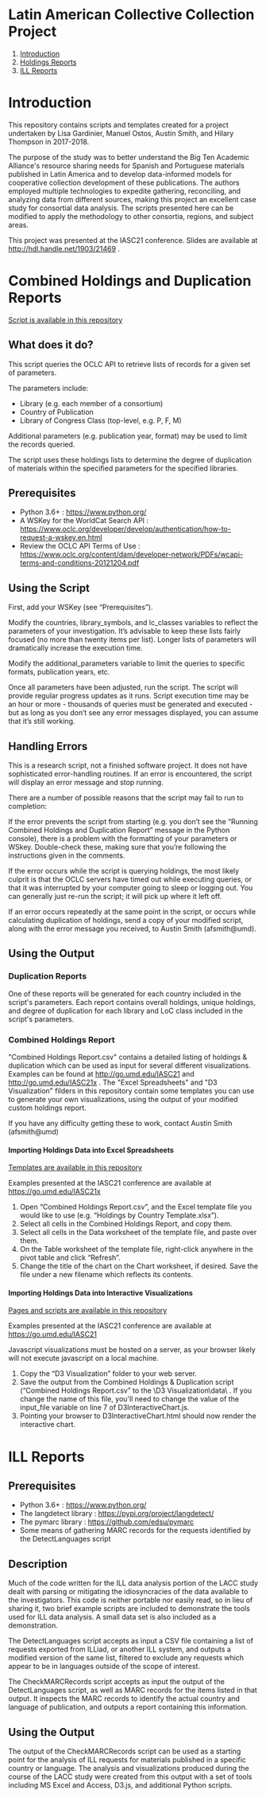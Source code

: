 # Latin American Collective Collection Project

1. [Introduction](#Introduction)
2. [Holdings Reports](#Combined-Holdings-and-Duplication-Reports)
3. [ILL Reports](#ILL-Reports)

# Introduction

This repository contains scripts and templates created for a project undertaken by Lisa Gardinier, Manuel Ostos, Austin Smith, and Hilary Thompson in 2017-2018.

The purpose of the study was to better understand the Big Ten Academic Alliance's resource sharing needs for Spanish and Portuguese materials published in Latin America and to develop data-informed models for cooperative collection development of these publications. The authors employed multiple technologies to expedite gathering,  reconciling,  and  analyzing  data  from  different  sources,  making  this  project  an  excellent  case study for consortial data analysis. The scripts presented here can be modified to apply the methodology to other consortia, regions, and subject areas.

This project was presented at the IASC21 conference. Slides are available at http://hdl.handle.net/1903/21469 .

# Combined Holdings and Duplication Reports

[Script is available in this repository](https://github.com/austinfsmith/LACC/tree/master/Python%20Scripts)

## What does it do?
This script queries the OCLC API to retrieve lists of records for a given set of parameters.

The parameters include:
* Library (e.g. each member of a consortium)
* Country of Publication
* Library of Congress Class (top-level, e.g. P, F, M)

Additional parameters (e.g. publication year, format) may be used to limit the records queried.

The script uses these holdings lists to determine the degree of duplication of materials within the specified parameters for the specified libraries.

## Prerequisites
* Python 3.6+ : https://www.python.org/
* A WSKey for the WorldCat Search API : https://www.oclc.org/developer/develop/authentication/how-to-request-a-wskey.en.html
* Review the OCLC API Terms of Use : https://www.oclc.org/content/dam/developer-network/PDFs/wcapi-terms-and-conditions-20121204.pdf

## Using the Script
First, add your WSKey (see “Prerequisites”).

Modify the countries, library_symbols, and lc_classes variables to reflect the parameters of your investigation. It’s advisable to keep these lists fairly focused (no more than twenty items per list). Longer lists of parameters will dramatically increase the execution time.

Modify the additional_parameters variable to limit the queries to specific formats, publication years, etc.

Once all parameters have been adjusted, run the script. The script will provide regular progress updates as it runs. Script execution time may be an hour or more - thousands of queries must be generated and executed - but as long as you don’t see any error messages displayed, you can assume that it’s still working.

## Handling Errors
This is a research script, not a finished software project. It does not have sophisticated error-handling routines. If an error is encountered, the script will display an error message and stop running.

There are a number of possible reasons that the script may fail to run to completion:

If the error prevents the script from starting (e.g. you don’t see the “Running Combined Holdings and Duplication Report” message in the Python console), there is a problem with the formatting of your parameters or WSkey. Double-check these, making sure that you’re following the instructions given in the comments.

If the error occurs while the script is querying holdings, the most likely culprit is that the OCLC servers have timed out while executing queries, or that it was interrupted by your computer going to sleep or logging out. You can generally just re-run the script; it will pick up where it left off.

If an error occurs repeatedly at the same point in the script, or occurs while calculating duplication of holdings, send a copy of your modified script, along with the error message you received, to Austin Smith (afsmith@umd).

## Using the Output

### Duplication Reports

One of these reports will be generated for each country included in the script's parameters. Each report contains overall holdings, unique holdings, and degree of duplication for each library and LoC class included in the script's parameters.

### Combined Holdings Report

"Combined Holdings Report.csv" contains a detailed listing of holdings & duplication which can be used as input for several different visualizations. Examples can be found at http://go.umd.edu/IASC21 and http://go.umd.edu/IASC21x . The "Excel Spreadsheets" and "D3 Visualization" filders in this repository contain some templates you can use to generate your own visualizations, using the output of your modified custom holdings report.

If you have any difficulty getting these to work, contact Austin Smith (afsmith@umd)

#### Importing Holdings Data into Excel Spreadsheets

[Templates are available in this repository](https://github.com/austinfsmith/LACC/tree/master/Excel%20Templates)

Examples presented at the IASC21 conference are available at https://go.umd.edu/IASC21x

1. Open “Combined Holdings Report.csv”, and the Excel template file you would like to use (e.g. “Holdings by Country Template.xlsx”).
2. Select all cells in the Combined Holdings Report, and copy them.
3. Select all cells in the Data worksheet of the template file, and paste over them.
4. On the Table worksheet of the template file, right-click anywhere in the pivot table and click “Refresh”.
5. Change the title of the chart on the Chart worksheet, if desired. Save the file under a new filename which reflects its contents.

#### Importing Holdings Data into Interactive Visualizations

[Pages and scripts are available in this repository](https://github.com/austinfsmith/LACC/tree/master/D3%20Visualization)

Examples presented at the IASC21 conference are available at https://go.umd.edu/IASC21

Javascript visualizations must be hosted on a server, as your browser likely will not execute javascript on a local machine.

1. Copy the “D3 Visualization” folder to your web server.
2. Save the output from the Combined Holdings & Duplication script (“Combined Holdings Report.csv” to the \D3 Visualization\data\ . If you change the name of this file, you'll need to change the value of the input_file variable on line 7 of D3InteractiveChart.js.
3. Pointing your browser to D3InteractiveChart.html should now render the interactive chart.

# ILL Reports

## Prerequisites

* Python 3.6+ : https://www.python.org/
* The langdetect library : https://pypi.org/project/langdetect/
* The pymarc library : https://github.com/edsu/pymarc
* Some means of gathering MARC records for the requests identified by the DetectLanguages script

## Description

Much of the code written for the ILL data analysis portion of the LACC study dealt with parsing or mitigating the idiosyncracies of the data available to the investigators. This code is neither portable nor easily read, so in lieu of sharing it, two brief example scripts are included to demonstrate the tools used for ILL data analysis. A small data set is also included as a demonstration.

The DetectLanguages script accepts as input a CSV file containing a list of requests exported from ILLiad, or another ILL system, and outputs a modified version of the same list, filtered to exclude any requests which appear to be in languages outside of the scope of interest.

The CheckMARCRecords script accepts as input the output of the DetectLanguages script, as well as MARC records for the items listed in that output. It inspects the MARC records to identify the actual country and language of publication, and outputs a report containing this information.

## Using the Output

The output of the CheckMARCRecords script can be used as a starting point for the analysis of ILL requests for materials published in a specific country or language. The analysis and visualizations produced during the course of the LACC study were created from this output with a set of tools including MS Excel and Access, D3.js, and additional Python scripts.
